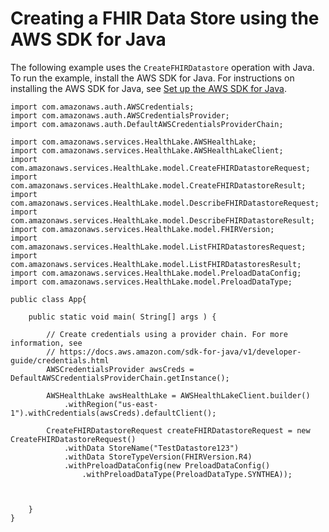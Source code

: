 # Creating a FHIR Data Store using the AWS SDK for Java<a name="healthlake-examples-java"></a>

The following example uses the `CreateFHIRDatastore` operation with Java\. To run the example, install the AWS SDK for Java\. For instructions on installing the AWS SDK for Java, see [ Set up the AWS SDK for Java](https://docs.aws.amazon.com/sdk-for-java/v1/developer-guide/setup-install.html)\. 

```
import com.amazonaws.auth.AWSCredentials;
import com.amazonaws.auth.AWSCredentialsProvider;
import com.amazonaws.auth.DefaultAWSCredentialsProviderChain;
 
import com.amazonaws.services.HealthLake.AWSHealthLake;
import com.amazonaws.services.HealthLake.AWSHealthLakeClient;
import com.amazonaws.services.HealthLake.model.CreateFHIRDatastoreRequest;
import com.amazonaws.services.HealthLake.model.CreateFHIRDatastoreResult;
import com.amazonaws.services.HealthLake.model.DescribeFHIRDatastoreRequest;
import com.amazonaws.services.HealthLake.model.DescribeFHIRDatastoreResult;
import com.amazonaws.services.HealthLake.model.FHIRVersion;
import com.amazonaws.services.HealthLake.model.ListFHIRDatastoresRequest;
import com.amazonaws.services.HealthLake.model.ListFHIRDatastoresResult;
import com.amazonaws.services.HealthLake.model.PreloadDataConfig;
import com.amazonaws.services.HealthLake.model.PreloadDataType;
 
public class App{
 
    public static void main( String[] args ) {
 
        // Create credentials using a provider chain. For more information, see
        // https://docs.aws.amazon.com/sdk-for-java/v1/developer-guide/credentials.html
        AWSCredentialsProvider awsCreds = DefaultAWSCredentialsProviderChain.getInstance();
 
        AWSHealthLake awsHealthLake = AWSHealthLakeClient.builder()
            .withRegion("us-east-1").withCredentials(awsCreds).defaultClient();
 
        CreateFHIRDatastoreRequest createFHIRDatastoreRequest = new CreateFHIRDatastoreRequest()
            .withData StoreName("TestDatastore123")
            .withData StoreTypeVersion(FHIRVersion.R4)
            .withPreloadDataConfig(new PreloadDataConfig()
                .withPreloadDataType(PreloadDataType.SYNTHEA));
 
        

    }
}
```